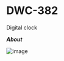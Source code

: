 # DWC-382

Digital clock

***About***

![image](https://github.com/vkmo/DWC-382/assets/132737419/8d4c49a5-3182-4498-8f02-fb86fa2a83ee)
